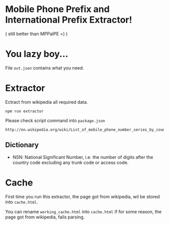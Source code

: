Mobile Phone Prefix and International Prefix Extractor!
=======================================================

( still better than MPPaIPE =) )

# You lazy boy...

File `out.json` contains what you need.

# Extractor

Ectract from wikipedia all required data.

```
npm run extractor
```

Please check script command into `package.json`

```
http://en.wikipedia.org/wiki/List_of_mobile_phone_number_series_by_country
```

## Dictionary

- NSN: National Significant Number, i.e. the number of digits after the country code excluding any trunk code or access code.

# Cache

First time you run this extractor, the page got from wikipedia, wil be stored into `cache.html`.

You can rename `working_cache.html` into `cache.html` if for some reason, the page got from wikipedia, fails parsing.